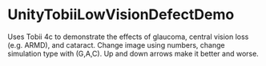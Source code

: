 # UnityTobiiLowVisionDefectDemo
Uses Tobii 4c to demonstrate the effects of glaucoma, central vision loss (e.g. ARMD), and cataract. Change image using numbers, change simulation type with (G,A,C). Up and down arrows make it better and worse. 
